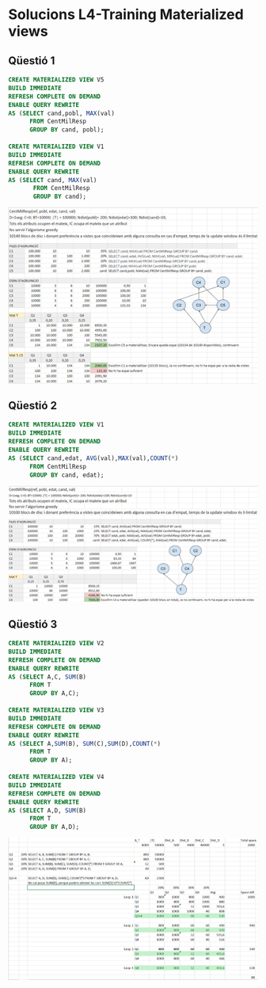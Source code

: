 # Solucions L4-Training Materialized views

## Qüestió 1

```sql
CREATE MATERIALIZED VIEW V5
BUILD IMMEDIATE
REFRESH COMPLETE ON DEMAND
ENABLE QUERY REWRITE
AS (SELECT cand,pobl, MAX(val)
      FROM CentMilResp
      GROUP BY cand, pobl);

CREATE MATERIALIZED VIEW V1
BUILD IMMEDIATE
REFRESH COMPLETE ON DEMAND
ENABLE QUERY REWRITE
AS (SELECT cand, MAX(val)
       FROM CentMilResp
       GROUP BY cand);
```

![sol1](./img/q1.png)

## Qüestió 2

```sql
CREATE MATERIALIZED VIEW V1
BUILD IMMEDIATE
REFRESH COMPLETE ON DEMAND
ENABLE QUERY REWRITE
AS (SELECT cand,edat, AVG(val),MAX(val),COUNT(*)
      FROM CentMilResp
      GROUP BY cand, edat);
```
![sol2](./img/q2.png)

## Qüestió 3

```sql
CREATE MATERIALIZED VIEW V2
BUILD IMMEDIATE
REFRESH COMPLETE ON DEMAND
ENABLE QUERY REWRITE
AS (SELECT A,C, SUM(B)
      FROM T
      GROUP BY A,C);

CREATE MATERIALIZED VIEW V3
BUILD IMMEDIATE
REFRESH COMPLETE ON DEMAND
ENABLE QUERY REWRITE
AS (SELECT A,SUM(B), SUM(C),SUM(D),COUNT(*)
      FROM T
      GROUP BY A);

CREATE MATERIALIZED VIEW V4
BUILD IMMEDIATE
REFRESH COMPLETE ON DEMAND
ENABLE QUERY REWRITE
AS (SELECT A,D, SUM(B)
      FROM T
      GROUP BY A,D);
```

![sol3](./img/q3.png)
